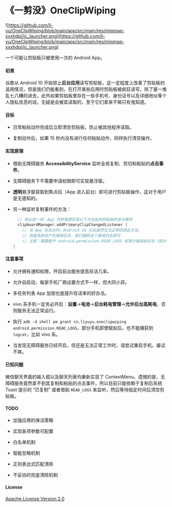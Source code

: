 # 《一剪没》OneClipWiping

![https://github.com/li-yu/OneClipWiping/blob/main/app/src/main/res/mipmap-xxxhdpi/ic_launcher.png](https://github.com/li-yu/OneClipWiping/blob/main/app/src/main/res/mipmap-xxxhdpi/ic_launcher.png)

 一个可能让剪贴板只被使用一次的 Android App。

#### 初衷

谷歌从 Android 10 开始禁止**后台应用**读写剪贴板，这一定程度上改善了剪贴板的滥用情况，但是我们仍能看到，在打开某些应用时剪贴板被疯狂读写，除了塞一堆乱七八糟的进去，此外如果剪贴板里存在一些手机号、身份证号以及详细地址等个人隐私信息的话，无疑是会被其读取的，至于它们拿来干嘛只有鬼知道。

#### 目标

- 日常粘贴动作完成后立即清空剪贴板，防止被其他程序读取。

- 复制动作后，如果 15 秒内没有进行任何粘贴动作，同样执行清空操作。

#### 实现原理

- 借助无障碍服务 **AccessibilityService** 监听全局复制、剪切和粘贴的**点击事件**。

- 无障碍服务下不需要申请权限即可实现悬浮窗。

- **透明**悬浮窗获取到焦点后（App 进入前台）即可进行剪贴板操作，这对于用户是无感知的。

- 另一种监听复制事件的方法：
  
  ```kotlin
    // 和以前一样，App 同样需要实现以下方法监听剪贴板的变动事件
    clipboardManager.addPrimaryClipChangedListener {
      // 当 App 在后台时，Android 10 以后虽然无法正常回调此方法，
      // 但是系统会产生报错日志，我们捕获这个报错日志即可
      // 注意：需要赋予 android.permission.READ_LOGS 权限才能抓到日志（部分手机无效）
  }
  ```

#### 注意事项

- 允许拥有通知权限，开启前台服务提高存活几率。

- 允许自启动，每家手机厂商设置方式不一样，但大同小异。

- 多任务列表 App 加锁也是提升存活率的好办法。

- vivo 系手机一定务必开启：**设置**->**电池**->**后台耗电管理**->**允许后台高耗电**，否则服务无法正常运行。

- 执行 `adb -d shell pm grant cn.liyuyu.oneclipwiping android.permission.READ_LOGS`，部分手机即使赋权后，也不能捕获到 `logcat`，比如 vivo 系。

- 当发现无障碍服务已经开启，但还是无法正常工作时，请尝试重启手机，屡试不爽。

#### 已知问题

微信聊天界面的输入框以及聊天列表均重新实现了 ContextMenu，遗憾的是，无障碍服务竟然拿不到其复制和粘贴的点击事件，所以目前只能依赖于复制后系统 Toast 提示的 “已复制” 或者借助 `READ_LOGS` 来监听，然后等待指定时间后清空剪贴板。

#### TODO

- 加强应用的保活策略

- 实现各项参数可配置

- 白名单机制

- 智能忽略机制

- 正则表达式匹配清除

- 不妥协的兜底清除机制

#### License

[Apache License Version 2.0](https://github.com/li-yu/OneClipWiping/blob/main/LICENSE)
